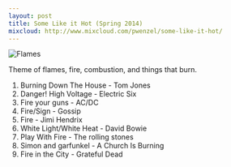 ```yaml
---
layout: post
title: Some Like it Hot (Spring 2014)
mixcloud: http://www.mixcloud.com/pwenzel/some-like-it-hot/
---
```


![Flames](//images-mix.netdna-ssl.com/w/600/h/600/q/85/upload/images/extaudio/bafc5780-d93d-4f24-8069-bb88fa10917b.jpg)

Theme of flames, fire, combustion, and things that burn.

1. Burning Down The House - Tom Jones
2. Danger! High Voltage - Electric Six
3. Fire your guns - AC/DC
4. Fire/Sign - Gossip
5. Fire - Jimi Hendrix
6. White Light/White Heat - David Bowie
7. Play With Fire - The rolling stones
8. Simon and garfunkel - A Church Is Burning
9. Fire in the City - Grateful Dead
